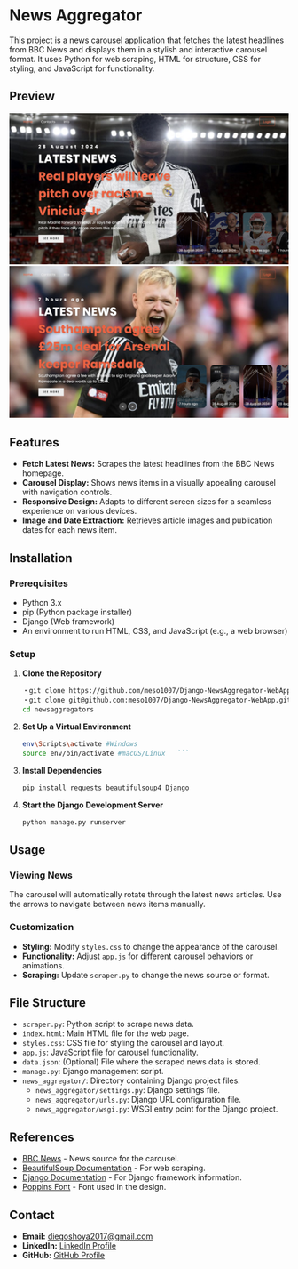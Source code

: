 # News Aggregator

This project is a news carousel application that fetches the latest headlines from BBC News and displays them in a stylish and interactive carousel format. It uses Python for web scraping, HTML for structure, CSS for styling, and JavaScript for functionality.

## Preview

![](./screenshot1.jpg)
![](./screenshot2.jpg)

## Features

- **Fetch Latest News:** Scrapes the latest headlines from the BBC News homepage.
- **Carousel Display:** Shows news items in a visually appealing carousel with navigation controls.
- **Responsive Design:** Adapts to different screen sizes for a seamless experience on various devices.
- **Image and Date Extraction:** Retrieves article images and publication dates for each news item.

## Installation

### Prerequisites

- Python 3.x
- pip (Python package installer)
- Django (Web framework)
- An environment to run HTML, CSS, and JavaScript (e.g., a web browser)

### Setup

1. **Clone the Repository**

   ```bash
   ・git clone https://github.com/meso1007/Django-NewsAggregator-WebApp.git
   ・git clone git@github.com:meso1007/Django-NewsAggregator-WebApp.git
   cd newsaggregators
   ```

2. **Set Up a Virtual Environment**

   ````bash
   env\Scripts\activate #Windows
   source env/bin/activate #macOS/Linux   ```
   ````

3. **Install Dependencies**
   ```bash
   pip install requests beautifulsoup4 Django
   ```
4. **Start the Django Development Server**

   ```bash
   python manage.py runserver
   ```

## Usage

### Viewing News

The carousel will automatically rotate through the latest news articles. Use the arrows to navigate between news items manually.

### Customization

- **Styling:** Modify `styles.css` to change the appearance of the carousel.
- **Functionality:** Adjust `app.js` for different carousel behaviors or animations.
- **Scraping:** Update `scraper.py` to change the news source or format.

## File Structure

- `scraper.py`: Python script to scrape news data.
- `index.html`: Main HTML file for the web page.
- `styles.css`: CSS file for styling the carousel and layout.
- `app.js`: JavaScript file for carousel functionality.
- `data.json`: (Optional) File where the scraped news data is stored.
- `manage.py`: Django management script.
- `news_aggregator/`: Directory containing Django project files.
  - `news_aggregator/settings.py`: Django settings file.
  - `news_aggregator/urls.py`: Django URL configuration file.
  - `news_aggregator/wsgi.py`: WSGI entry point for the Django project.

## References

- [BBC News](https://www.bbc.com) - News source for the carousel.
- [BeautifulSoup Documentation](https://www.crummy.com/software/BeautifulSoup/bs4/doc/) - For web scraping.
- [Django Documentation](https://docs.djangoproject.com/en/stable/) - For Django framework information.
- [Poppins Font](https://fonts.google.com/specimen/Poppins) - Font used in the design.

## Contact

- **Email:** diegoshoya2017@gmail.com
- **LinkedIn:** [LinkedIn Profile](https://www.linkedin.com/in/shoya-horiuchi-83b785278/)
- **GitHub:** [GitHub Profile](https://github.com/meso1007)
